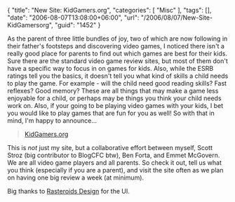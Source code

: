 {
	"title": "New Site: KidGamers.org",
	"categories": [
		"Misc"
	],
	"tags": [],
	"date": "2006-08-07T13:08:00+06:00",
	"url": "/2006/08/07/New-Site-KidGamersorg",
	"guid": "1452"
}

As the parent of three little bundles of joy, two of which are now following in their father's footsteps and discovering video games, I noticed there isn't a really good place for parents to find out which games are best for their kids. Sure there are the standard video game review sites, but most of them don't have a specific way to focus in on games for kids. Also, while the ESRB ratings tell you the basics, it doesn't tell you what kind of skills a child needs to play the game. For example - will the child need good reading skills? Fast reflexes? Good memory? These are all things that may make a game less enjoyable for a child, or perhaps may be things you think your child needs work on. Also, if your going to be playing video games with your kids, I bet you would like to play games that are fun for you as well! So with that in mind, I'm happy to announce...

<blockquote>
<a href="http://www.kidgamers.org">KidGamers.org</a>
</blockquote>

This is <i>not</i> just my site, but a collaborative effort between myself, Scott Stroz (big contributor to BlogCFC btw), Ben Forta, and Emmet McGovern. We are all video game players and all parents. So check it out, tell us what you think (especially if you are a parent), and visit the site often as we plan on having one big review a week (at minimum). 

Big thanks to <a href="http://www.rasteroids.com/">Rasteroids Design</a> for the UI.